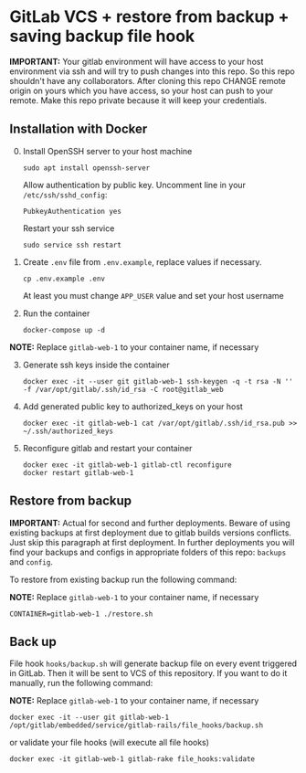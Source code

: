 # GitLab VCS + restore from backup + saving backup file hook

**IMPORTANT:**
Your gitlab environment will have access to your host environment via ssh and will try to push changes into this repo. So this repo shouldn't have any collaborators. After cloning this repo CHANGE remote origin on yours which you have access, so your host can push to your remote. Make this repo private because it will keep your credentials.

## Installation with Docker

0. Install OpenSSH server to your host machine
   ```shell
   sudo apt install openssh-server
   ```
   Allow authentication by public key. Uncomment line in your `/etc/ssh/sshd_config`:
   ```text
   PubkeyAuthentication yes
   ```
   Restart your ssh service
   ```shell
   sudo service ssh restart
   ```
1. Create `.env` file from `.env.example`, replace values if necessary.
   ```shell
   cp .env.example .env
   ```
   At least you must change `APP_USER` value and set your host username

2. Run the container
   ```shell
   docker-compose up -d
   ```

**NOTE:**
Replace `gitlab-web-1` to your container name, if necessary

3. Generate ssh keys inside the container
   ```shell
   docker exec -it --user git gitlab-web-1 ssh-keygen -q -t rsa -N '' -f /var/opt/gitlab/.ssh/id_rsa -C root@gitlab_web
   ```
   
4. Add generated public key to authorized_keys on your host
   ```shell
   docker exec -it gitlab-web-1 cat /var/opt/gitlab/.ssh/id_rsa.pub >> ~/.ssh/authorized_keys
   ```

5. Reconfigure gitlab and restart your container

   ```shell
   docker exec -it gitlab-web-1 gitlab-ctl reconfigure
   docker restart gitlab-web-1
   ```

## Restore from backup

**IMPORTANT:**
Actual for second and further deployments. Beware of using existing backups at first deployment due to gitlab builds versions conflicts. Just skip this paragraph at first deployment. In further deployments you will find your backups and configs in appropriate folders of this repo: `backups` and `config`.

To restore from existing backup run the following command:

**NOTE:**
Replace `gitlab-web-1` to your container name, if necessary

```shell
CONTAINER=gitlab-web-1 ./restore.sh
```

## Back up

File hook `hooks/backup.sh` will generate backup file on every event triggered in GitLab. Then it will be sent to VCS of this repository. If you want to do it manually, run the following command:

**NOTE:**
Replace `gitlab-web-1` to your container name, if necessary
```shell
docker exec -it --user git gitlab-web-1 /opt/gitlab/embedded/service/gitlab-rails/file_hooks/backup.sh
```
or validate your file hooks (will execute all file hooks)

```shell
docker exec -it gitlab-web-1 gitlab-rake file_hooks:validate
```
